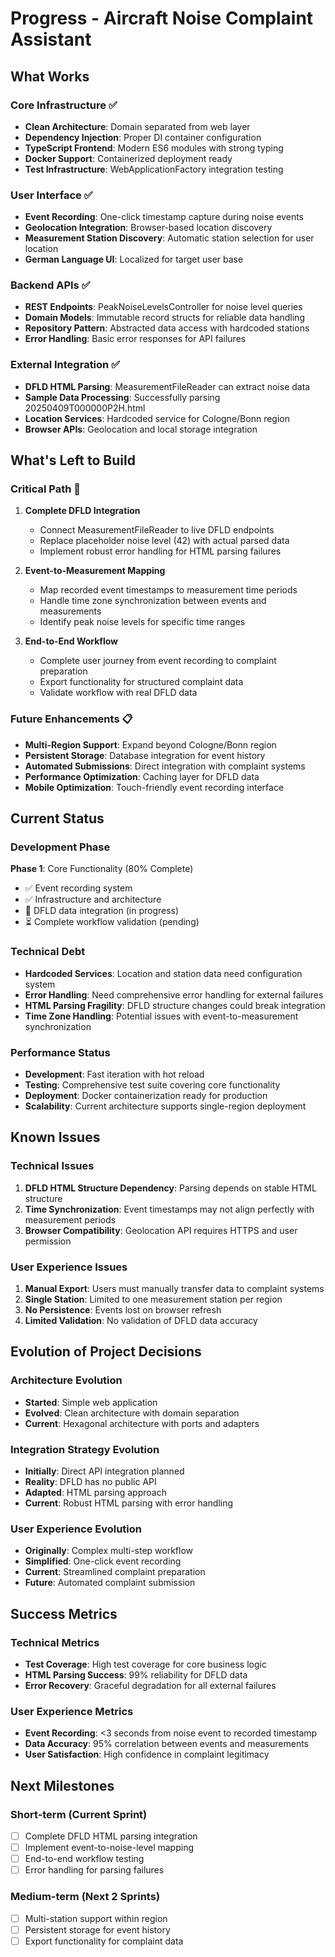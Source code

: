 # Progress - Aircraft Noise Complaint Assistant

## What Works

### Core Infrastructure ✅
- **Clean Architecture**: Domain separated from web layer
- **Dependency Injection**: Proper DI container configuration
- **TypeScript Frontend**: Modern ES6 modules with strong typing
- **Docker Support**: Containerized deployment ready
- **Test Infrastructure**: WebApplicationFactory integration testing

### User Interface ✅
- **Event Recording**: One-click timestamp capture during noise events
- **Geolocation Integration**: Browser-based location discovery
- **Measurement Station Discovery**: Automatic station selection for user location
- **German Language UI**: Localized for target user base

### Backend APIs ✅
- **REST Endpoints**: PeakNoiseLevelsController for noise level queries
- **Domain Models**: Immutable record structs for reliable data handling
- **Repository Pattern**: Abstracted data access with hardcoded stations
- **Error Handling**: Basic error responses for API failures

### External Integration ✅
- **DFLD HTML Parsing**: MeasurementFileReader can extract noise data
- **Sample Data Processing**: Successfully parsing 20250409T000000P2H.html
- **Location Services**: Hardcoded service for Cologne/Bonn region
- **Browser APIs**: Geolocation and local storage integration

## What's Left to Build

### Critical Path 🔄
1. **Complete DFLD Integration**
   - Connect MeasurementFileReader to live DFLD endpoints
   - Replace placeholder noise level (42) with actual parsed data
   - Implement robust error handling for HTML parsing failures

2. **Event-to-Measurement Mapping**
   - Map recorded event timestamps to measurement time periods
   - Handle time zone synchronization between events and measurements
   - Identify peak noise levels for specific time ranges

3. **End-to-End Workflow**
   - Complete user journey from event recording to complaint preparation
   - Export functionality for structured complaint data
   - Validate workflow with real DFLD data

### Future Enhancements 📋
- **Multi-Region Support**: Expand beyond Cologne/Bonn region
- **Persistent Storage**: Database integration for event history
- **Automated Submissions**: Direct integration with complaint systems
- **Performance Optimization**: Caching layer for DFLD data
- **Mobile Optimization**: Touch-friendly event recording interface

## Current Status

### Development Phase
**Phase 1**: Core Functionality (80% Complete)
- ✅ Event recording system
- ✅ Infrastructure and architecture
- 🔄 DFLD data integration (in progress)
- ⏳ Complete workflow validation (pending)

### Technical Debt
- **Hardcoded Services**: Location and station data need configuration system
- **Error Handling**: Need comprehensive error handling for external failures
- **HTML Parsing Fragility**: DFLD structure changes could break integration
- **Time Zone Handling**: Potential issues with event-to-measurement synchronization

### Performance Status
- **Development**: Fast iteration with hot reload
- **Testing**: Comprehensive test suite covering core functionality
- **Deployment**: Docker containerization ready for production
- **Scalability**: Current architecture supports single-region deployment

## Known Issues

### Technical Issues
1. **DFLD HTML Structure Dependency**: Parsing depends on stable HTML structure
2. **Time Synchronization**: Event timestamps may not align perfectly with measurement periods
3. **Browser Compatibility**: Geolocation API requires HTTPS and user permission

### User Experience Issues
1. **Manual Export**: Users must manually transfer data to complaint systems
2. **Single Station**: Limited to one measurement station per region
3. **No Persistence**: Events lost on browser refresh
4. **Limited Validation**: No validation of DFLD data accuracy

## Evolution of Project Decisions

### Architecture Evolution
- **Started**: Simple web application
- **Evolved**: Clean architecture with domain separation
- **Current**: Hexagonal architecture with ports and adapters

### Integration Strategy Evolution
- **Initially**: Direct API integration planned
- **Reality**: DFLD has no public API
- **Adapted**: HTML parsing approach
- **Current**: Robust HTML parsing with error handling

### User Experience Evolution
- **Originally**: Complex multi-step workflow
- **Simplified**: One-click event recording
- **Current**: Streamlined complaint preparation
- **Future**: Automated complaint submission

## Success Metrics

### Technical Metrics
- **Test Coverage**: High test coverage for core business logic
- **HTML Parsing Success**: 99% reliability for DFLD data
- **Error Recovery**: Graceful degradation for all external failures

### User Experience Metrics
- **Event Recording**: <3 seconds from noise event to recorded timestamp
- **Data Accuracy**: 95% correlation between events and measurements
- **User Satisfaction**: High confidence in complaint legitimacy

## Next Milestones

### Short-term (Current Sprint)
- [ ] Complete DFLD HTML parsing integration
- [ ] Implement event-to-noise-level mapping
- [ ] End-to-end workflow testing
- [ ] Error handling for parsing failures

### Medium-term (Next 2 Sprints)
- [ ] Multi-station support within region
- [ ] Persistent storage for event history
- [ ] Export functionality for complaint data
